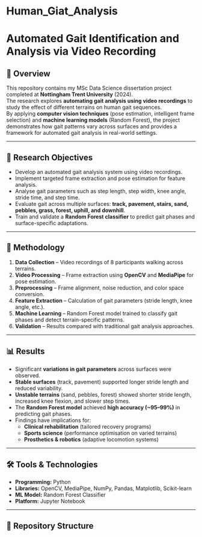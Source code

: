 # Human_Giat_Analysis
# Automated Gait Identification and Analysis via Video Recording

## 📌 Overview
This repository contains my MSc Data Science dissertation project completed at **Nottingham Trent University** (2024).  
The research explores **automating gait analysis using video recordings** to study the effect of different terrains on human gait sequences.  
By applying **computer vision techniques** (pose estimation, intelligent frame selection) and **machine learning models** (Random Forest), the project demonstrates how gait patterns vary across surfaces and provides a framework for automated gait analysis in real-world settings.  

---

## 🎯 Research Objectives
- Develop an automated gait analysis system using video recordings.  
- Implement targeted frame extraction and pose estimation for feature analysis.  
- Analyse gait parameters such as step length, step width, knee angle, stride time, and step time.  
- Evaluate gait across multiple surfaces: **track, pavement, stairs, sand, pebbles, grass, forest, uphill, and downhill**.  
- Train and validate a **Random Forest classifier** to predict gait phases and surface-specific adaptations.  

---

## 🧩 Methodology
1. **Data Collection** – Video recordings of 8 participants walking across terrains.  
2. **Video Processing** – Frame extraction using **OpenCV** and **MediaPipe** for pose estimation.  
3. **Preprocessing** – Frame alignment, noise reduction, and color space conversion.  
4. **Feature Extraction** – Calculation of gait parameters (stride length, knee angle, etc.).  
5. **Machine Learning** – Random Forest model trained to classify gait phases and detect terrain-specific patterns.  
6. **Validation** – Results compared with traditional gait analysis approaches.  

---

## 📊 Results
- Significant **variations in gait parameters** across surfaces were observed.  
- **Stable surfaces** (track, pavement) supported longer stride length and reduced variability.  
- **Unstable terrains** (sand, pebbles, forest) showed shorter stride length, increased knee flexion, and slower step times.  
- The **Random Forest model** achieved **high accuracy (~95–99%)** in predicting gait phases.  
- Findings have implications for:
  - **Clinical rehabilitation** (tailored recovery programs)  
  - **Sports science** (performance optimisation on varied terrains)  
  - **Prosthetics & robotics** (adaptive locomotion systems)  

---

## 🛠️ Tools & Technologies
- **Programming:** Python  
- **Libraries:** OpenCV, MediaPipe, NumPy, Pandas, Matplotlib, Scikit-learn  
- **ML Model:** Random Forest Classifier  
- **Platform:** Jupyter Notebook  

---

## 📂 Repository Structure
